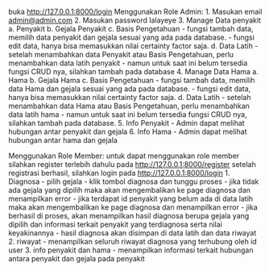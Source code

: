 buka http://127.0.0.1:8000/login
Menggunakan Role Admin:
    1. Masukan email admin@admin.com
    2. Masukan password lalayeye
    3. Manage Data penyakit
        a. Penyakit
        b. Gejala Penyakit
        c. Basis Pengetahuan
            - fungsi tambah data, memilih data penyakit dan gejala sesuai yang ada pada database.
            - fungsi edit data, hanya bisa memasukkan nilai certainty factor saja.
        d. Data Latih
            - setelah menambahkan data Penyakit atau Basis Pengetahuan, perlu menambahkan data latih penyakit
            - namun untuk saat ini belum tersedia fungsi CRUD nya, silahkan tambah pada database
    4. Manage Data Hama
        a. Hama
        b. Gejala Hama
        c. Basis Pengetahuan
            - fungsi tambah data, memilih data Hama dan gejala sesuai yang ada pada database.
            - fungsi edit data, hanya bisa memasukkan nilai certainty factor saja.
        d. Data Latih
            - setelah menambahkan data Hama atau Basis Pengetahuan, perlu menambahkan data latih hama
            - namun untuk saat ini belum tersedia fungsi CRUD nya, silahkan tambah pada database.
    5. Info Penyakit
        - Admin dapat melihat hubungan antar penyakit dan gejala
    6. Info Hama
        - Admin dapat melihat hubungan antar hama dan gejala

Menggunakan Role Member:
untuk dapat menggunakan role member silahkan register terlebih dahulu pada http://127.0.0.1:8000/register
setelah registrasi berhasil, silahkan login pada http://127.0.0.1:8000/login
    1. Diagnosa
        - pilih gejala
        - klik tombol diagnosa dan tunggu proses
        - jika tidak ada gejala yang dipilih maka akan mengembalikan ke page diagnosa dan menampilkan error
        - jika terdapat id penyakit yang belum ada di data latih maka akan mengembalikan ke page diagnosa dan menampilkan error
        - jika berhasil di proses, akan menampilkan hasil diagnosa berupa gejala yang dipilih dan informasi terkait penyakit yang terdiagnosa serta nilai keyakinannya
        - hasil diagnosa akan disimpan di data latih dan data riwayat
   2. riwayat
        - menampilkan seluruh riwayat diagnosa yang terhubung oleh id user
   3. info penyakit dan hama
        - menampilkan informasi terkait hubungan antara penyakit dan gejala pada penyakit
        
